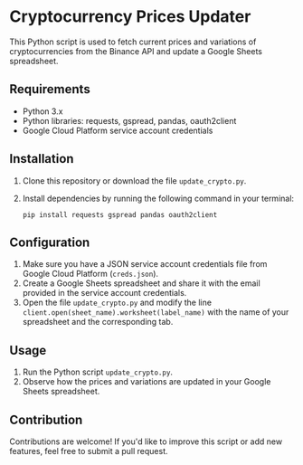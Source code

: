 # Cryptocurrency Prices Updater

This Python script is used to fetch current prices and variations of cryptocurrencies from the Binance API and update a Google Sheets spreadsheet.

## Requirements

- Python 3.x
- Python libraries: requests, gspread, pandas, oauth2client
- Google Cloud Platform service account credentials

## Installation

1. Clone this repository or download the file `update_crypto.py`.
2. Install dependencies by running the following command in your terminal:

    ```
    pip install requests gspread pandas oauth2client
    ```

## Configuration

1. Make sure you have a JSON service account credentials file from Google Cloud Platform (`creds.json`).
2. Create a Google Sheets spreadsheet and share it with the email provided in the service account credentials.
3. Open the file `update_crypto.py` and modify the line `client.open(sheet_name).worksheet(label_name)` with the name of your spreadsheet and the corresponding tab.

## Usage

1. Run the Python script `update_crypto.py`.
2. Observe how the prices and variations are updated in your Google Sheets spreadsheet.

## Contribution

Contributions are welcome! If you'd like to improve this script or add new features, feel free to submit a pull request.
